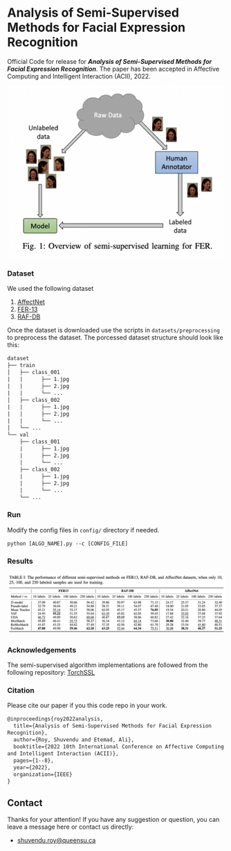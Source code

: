 
# Analysis of Semi-Supervised Methods for Facial Expression Recognition
 
Official Code for release for ***Analysis of Semi-Supervised Methods for Facial Expression Recognition***. The paper has been accepted in Affective Computing and Intelligent Interaction (ACII), 2022.

<img src="figures/overview.png" alt="drawing" width="600"/>

### Dataset
We used the following dataset 
1. [AffectNet](http://mohammadmahoor.com/affectnet/)
2. [FER-13](https://www.kaggle.com/datasets/msambare/fer2013)
3. [RAF-DB](http://www.whdeng.cn/RAF/model1.html)

Once the dataset is downloaded use the scripts in `datasets/preprocessing` to preprocess the dataset.
The porcessed dataset structure should look like this:
```
dataset
├── train
│   ├── class_001
|   |      ├── 1.jpg
|   |      ├── 2.jpg
|   |      └── ...
│   ├── class_002
|   |      ├── 1.jpg
|   |      ├── 2.jpg
|   |      └── ...
│   └── ...
└── val
    ├── class_001
    |      ├── 1.jpg
    |      ├── 2.jpg
    |      └── ...
    ├── class_002
    |      ├── 1.jpg
    |      ├── 2.jpg
    |      └── ...
    └── ...
```

### Run
Modify the config files in `config/` directory if needed.

```
python [ALGO_NAME].py --c [CONFIG_FILE]
```


### Results
<img src="figures/results.png" alt="drawing" width="700"/>

### Acknowledgements
The semi-supervised algorithm implementations are followed from the following repository: [TorchSSL](https://github.com/TorchSSL/TorchSSL)

### Citation
 
Please cite our paper if you this code repo in your work.
```
@inproceedings{roy2022analysis,
  title={Analysis of Semi-Supervised Methods for Facial Expression Recognition},
  author={Roy, Shuvendu and Etemad, Ali},
  booktitle={2022 10th International Conference on Affective Computing and Intelligent Interaction (ACII)},
  pages={1--8},
  year={2022},
  organization={IEEE}
}
```

## Contact
Thanks for your attention!
If you have any suggestion or question, you can leave a message here or contact us directly:
- shuvendu.roy@queensu.ca

